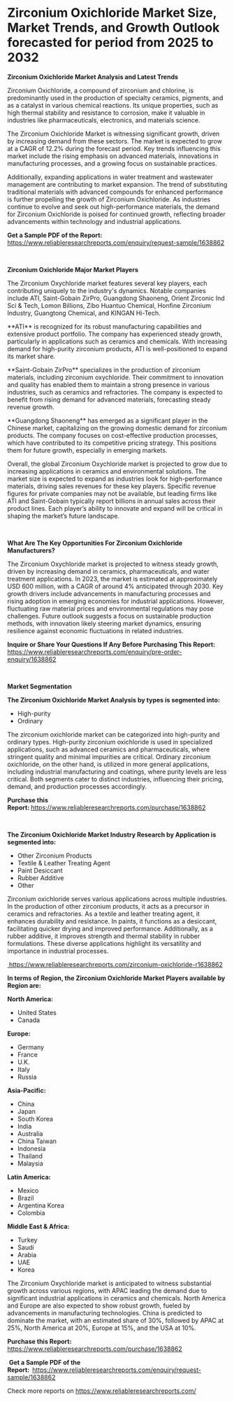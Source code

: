 <p><h1>Zirconium Oxichloride Market Size, Market Trends, and Growth Outlook forecasted for period from 2025 to 2032</h1></p><p><strong>Zirconium Oxichloride Market Analysis and Latest Trends</strong></p>
<p><p>Zirconium Oxichloride, a compound of zirconium and chlorine, is predominantly used in the production of specialty ceramics, pigments, and as a catalyst in various chemical reactions. Its unique properties, such as high thermal stability and resistance to corrosion, make it valuable in industries like pharmaceuticals, electronics, and materials science. </p><p>The Zirconium Oxichloride Market is witnessing significant growth, driven by increasing demand from these sectors. The market is expected to grow at a CAGR of 12.2% during the forecast period. Key trends influencing this market include the rising emphasis on advanced materials, innovations in manufacturing processes, and a growing focus on sustainable practices. </p><p>Additionally, expanding applications in water treatment and wastewater management are contributing to market expansion. The trend of substituting traditional materials with advanced compounds for enhanced performance is further propelling the growth of Zirconium Oxichloride. As industries continue to evolve and seek out high-performance materials, the demand for Zirconium Oxichloride is poised for continued growth, reflecting broader advancements within technology and industrial applications.</p></p>
<p><strong>Get a Sample PDF of the Report:&nbsp;</strong> <a href="https://www.reliableresearchreports.com/enquiry/request-sample/1638862?utm_campaign=2271&utm_medium=2&utm_source=Github&utm_content=ia&utm_term=01022025&utm_id=zirconium-oxichloride">https://www.reliableresearchreports.com/enquiry/request-sample/1638862</a></p>
<p>&nbsp;</p>
<p><strong>Zirconium Oxichloride Major Market Players</strong></p>
<p><p>The Zirconium Oxychloride market features several key players, each contributing uniquely to the industry's dynamics. Notable companies include ATI, Saint-Gobain ZirPro, Guangdong Shaoneng, Orient Zirconic Ind Sci & Tech, Lomon Billions, Zibo Huantuo Chemical, Honfine Zirconium Industry, Guangtong Chemical, and KINGAN Hi-Tech.</p><p>**ATI** is recognized for its robust manufacturing capabilities and extensive product portfolio. The company has experienced steady growth, particularly in applications such as ceramics and chemicals. With increasing demand for high-purity zirconium products, ATI is well-positioned to expand its market share.</p><p>**Saint-Gobain ZirPro** specializes in the production of zirconium materials, including zirconium oxychloride. Their commitment to innovation and quality has enabled them to maintain a strong presence in various industries, such as ceramics and refractories. The company is expected to benefit from rising demand for advanced materials, forecasting steady revenue growth.</p><p>**Guangdong Shaoneng** has emerged as a significant player in the Chinese market, capitalizing on the growing domestic demand for zirconium products. The company focuses on cost-effective production processes, which have contributed to its competitive pricing strategy. This positions them for future growth, especially in emerging markets.</p><p>Overall, the global Zirconium Oxychloride market is projected to grow due to increasing applications in ceramics and environmental solutions. The market size is expected to expand as industries look for high-performance materials, driving sales revenues for these key players. Specific revenue figures for private companies may not be available, but leading firms like ATI and Saint-Gobain typically report billions in annual sales across their product lines. Each player’s ability to innovate and expand will be critical in shaping the market’s future landscape.</p></p>
<p>&nbsp;</p>
<p><strong>What Are The Key Opportunities For Zirconium Oxichloride Manufacturers?</strong></p>
<p><p>The Zirconium Oxychloride market is projected to witness steady growth, driven by increasing demand in ceramics, pharmaceuticals, and water treatment applications. In 2023, the market is estimated at approximately USD 600 million, with a CAGR of around 4% anticipated through 2030. Key growth drivers include advancements in manufacturing processes and rising adoption in emerging economies for industrial applications. However, fluctuating raw material prices and environmental regulations may pose challenges. Future outlook suggests a focus on sustainable production methods, with innovation likely steering market dynamics, ensuring resilience against economic fluctuations in related industries.</p></p>
<p><strong>Inquire or Share Your Questions If Any Before Purchasing This Report:</strong> <a href="https://www.reliableresearchreports.com/enquiry/pre-order-enquiry/1638862?utm_campaign=2271&utm_medium=2&utm_source=Github&utm_content=ia&utm_term=01022025&utm_id=zirconium-oxichloride">https://www.reliableresearchreports.com/enquiry/pre-order-enquiry/1638862</a></p>
<p>&nbsp;</p>
<p><strong>Market Segmentation</strong></p>
<p><strong>The Zirconium Oxichloride Market Analysis by types is segmented into:</strong></p>
<p><ul><li>High-purity</li><li>Ordinary</li></ul></p>
<p><p>The zirconium oxichloride market can be categorized into high-purity and ordinary types. High-purity zirconium oxichloride is used in specialized applications, such as advanced ceramics and pharmaceuticals, where stringent quality and minimal impurities are critical. Ordinary zirconium oxichloride, on the other hand, is utilized in more general applications, including industrial manufacturing and coatings, where purity levels are less critical. Both segments cater to distinct industries, influencing their pricing, demand, and production processes accordingly.</p></p>
<p><strong>Purchase this Report:&nbsp;</strong><a href="https://www.reliableresearchreports.com/purchase/1638862?utm_campaign=2271&utm_medium=2&utm_source=Github&utm_content=ia&utm_term=01022025&utm_id=zirconium-oxichloride">https://www.reliableresearchreports.com/purchase/1638862</a></p>
<p>&nbsp;</p>
<p><strong>The Zirconium Oxichloride Market Industry Research by Application is segmented into:</strong></p>
<p><ul><li>Other Zirconium Products</li><li>Textile & Leather Treating Agent</li><li>Paint Desiccant</li><li>Rubber Additive</li><li>Other</li></ul></p>
<p><p>Zirconium oxichloride serves various applications across multiple industries. In the production of other zirconium products, it acts as a precursor in ceramics and refractories. As a textile and leather treating agent, it enhances durability and resistance. In paints, it functions as a desiccant, facilitating quicker drying and improved performance. Additionally, as a rubber additive, it improves strength and thermal stability in rubber formulations. These diverse applications highlight its versatility and importance in industrial processes.</p></p>
<p><a href="https://www.reliableresearchreports.com/zirconium-oxichloride-r1638862?utm_campaign=2271&utm_medium=2&utm_source=Github&utm_content=ia&utm_term=01022025&utm_id=zirconium-oxichloride">&nbsp;https://www.reliableresearchreports.com/zirconium-oxichloride-r1638862</a></p>
<p><strong>In terms of Region, the Zirconium Oxichloride Market Players available by Region are:</strong></p>
<p>
    <p> <strong> North America: </strong>
        <ul>
            <li>United States</li>
            <li>Canada</li>
        </ul>
        </p> 
    <p> <strong> Europe: </strong>
        <ul>
            <li>Germany</li>
            <li>France</li>
            <li>U.K.</li>
            <li>Italy</li>
            <li>Russia</li>
        </ul>
        </p> 
    <p> <strong> Asia-Pacific: </strong>
        <ul>
            <li>China</li>
            <li>Japan</li>
            <li>South Korea</li>
            <li>India</li>
            <li>Australia</li>
            <li>China Taiwan</li>
            <li>Indonesia</li>
            <li>Thailand</li>
            <li>Malaysia</li>
        </ul>
        </p> 
    <p> <strong> Latin America: </strong>
        <ul>
            <li>Mexico</li>
            <li>Brazil</li>
            <li>Argentina Korea</li>
            <li>Colombia</li>
        </ul>
        </p> 
    <p> <strong> Middle East & Africa: </strong>
        <ul>
            <li>Turkey</li>
            <li>Saudi</li>
            <li>Arabia</li>
            <li>UAE</li>
            <li>Korea</li>
        </ul>
    </p>
    </p>
<p><p>The Zirconium Oxychloride market is anticipated to witness substantial growth across various regions, with APAC leading the demand due to significant industrial applications in ceramics and chemicals. North America and Europe are also expected to show robust growth, fueled by advancements in manufacturing technologies. China is predicted to dominate the market, with an estimated share of 30%, followed by APAC at 25%, North America at 20%, Europe at 15%, and the USA at 10%.</p></p>
<p><strong>Purchase this Report: </strong><a href="https://www.reliableresearchreports.com/purchase/1638862?utm_campaign=2271&utm_medium=2&utm_source=Github&utm_content=ia&utm_term=01022025&utm_id=zirconium-oxichloride">https://www.reliableresearchreports.com/purchase/1638862</a></p>
<p>&nbsp;<strong>Get a Sample PDF of the Report:&nbsp;&nbsp;</strong><a href="https://www.reliableresearchreports.com/enquiry/request-sample/1638862?utm_campaign=2271&utm_medium=2&utm_source=Github&utm_content=ia&utm_term=01022025&utm_id=zirconium-oxichloride">https://www.reliableresearchreports.com/enquiry/request-sample/1638862</a></p>
<p><strong></strong></p>
<p>Check more reports on <a href="https://www.reliableresearchreports.com/?utm_campaign=2271&utm_medium=2&utm_source=Github&utm_content=ia&utm_term=01022025&utm_id=zirconium-oxichloride">https://www.reliableresearchreports.com/</a></p>